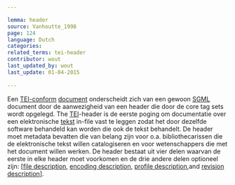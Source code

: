 ```yaml
---

lemma: header
source: Vanhoutte_1998
page: 124 
language: Dutch
categories: 
related_terms: tei-header
contributor: wout
last_updated_by: wout
last_update: 01-04-2015
        
---
```


Een [TEI-conform](TEIConformant) [document](document.html) onderscheidt zich van een gewoon [SGML](SGML.html) document door de aanwezigheid van een header die door de core tag sets wordt opgelegd. The [TEI](TEI.html)-header is de eerste poging om documentatie over een elektronische [tekst](text.html) in-file vast te leggen zodat het door dezelfde software behandeld kan worden die ook de tekst behandelt. De header moet metadata bevatten die van belang zijn voor o.a. bibliothecarissen die de elektronische tekst willen catalogiseren en voor wetenschappers die met het document willen werken. De header bestaat uit vier delen waarvan de eerste in elke header moet voorkomen en de drie andere delen optioneel zijn: [[file description](fileDescription.html), [encoding description](encodingDescription.html), [profile description](profileDescription.html),and [revision description](revisionDescription.html)].

